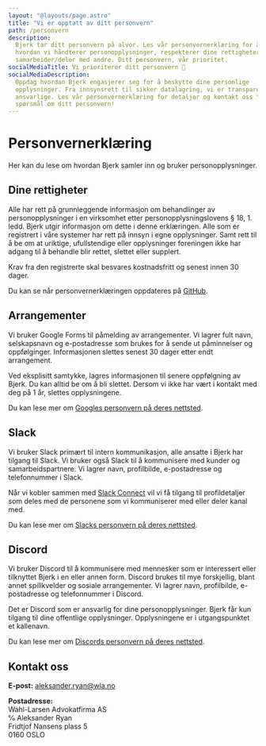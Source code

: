 ```yaml
---
layout: "@layouts/page.astro"
title: "Vi er opptatt av ditt personvern"
path: /personvern
description:
  Bjerk tar ditt personvern på alvor. Les vår personvernerklæring for å forstå
  hvordan vi håndterer personopplysninger, respekterer dine rettigheter og
  samarbeider/deler med andre. Ditt personvern, vår prioritet.
socialMediaTitle: Vi prioriterer ditt personvern 🌳
socialMediaDescription:
  Oppdag hvordan Bjerk engasjerer seg for å beskytte dine personlige
  opplysninger. Fra innsynsrett til sikker datalagring, vi er transparente og
  ansvarlige. Les vår personvernerklæring for detaljer og kontakt oss for
  spørsmål om ditt personvern!
---
```


# Personvern­erklæring

Her kan du lese om hvordan Bjerk samler inn og bruker personopplysninger.

## Dine rettigheter

Alle har rett på grunnleggende informasjon om behandlinger av personopplysninger
i en virksomhet etter personopplysningslovens § 18, 1. ledd. Bjerk utgir
informasjon om dette i denne erklæringen. Alle som er registrert i våre systemer
har rett på innsyn i egne opplysninger. Samt rett til å be om at uriktige,
ufullstendige eller opplysninger foreningen ikke har adgang til å behandle blir
rettet, slettet eller supplert.

Krav fra den registrerte skal besvares kostnadsfritt og senest innen 30 dager.

Du kan se når personvernerklæringen oppdateres på [GitHub][github-privacy].

[github-privacy]: https://github.com/bjerkio/website/blob/main/src/pages/personvern/index.md

## Arrangementer

Vi bruker Google Forms til påmelding av arrangementer. Vi lagrer fult navn,
selskapsnavn og e-postadresse som brukes for å sende ut påminnelser og
oppfølginger. Informasjonen slettes senest 30 dager etter endt arrangement.

Ved eksplisitt samtykke, lagres informasjonen til senere oppfølgning av Bjerk.
Du kan alltid be om å bli slettet. Dersom vi ikke har vært i kontakt med deg på
1 år, slettes opplysningene.

Du kan lese mer om [Googles personvern på deres nettsted][google-terms].

[google-terms]: https://policies.google.com/

## Slack

Vi bruker Slack primært til intern kommunikasjon, alle ansatte i Bjerk har
tilgang til Slack. Vi bruker også Slack til å kommunisere med kunder og
samarbeidspartnere. Vi lagrer navn, profilbilde, e-postadresse og telefonnummer
i Slack.

Når vi kobler sammen med [Slack Connect][slack-connect] vil vi få tilgang til
profildetaljer som deles med de personene som vi kommuniserer med eller deler
kanal med.

Du kan lese mer om [Slacks personvern på deres nettsted][slack-terms].

[slack-connect]: https://slack.com/connect
[slack-terms]: https://slack.com/trust/privacy/privacy-policy

## Discord

Vi bruker Discord til å kommunisere med mennesker som er interessert eller
tilknyttet Bjerk i en eller annen form. Discord brukes til mye forskjellig,
blant annet spillkvelder og sosiale arrangementer. Vi lagrer navn, profilbilde,
e-postadresse og telefonnummer i Discord.

Det er Discord som er ansvarlig for dine personopplysninger. Bjerk får kun
tilgang til dine offentlige opplysninger. Opplysningene er i utgangspunktet et
kallenavn.

Du kan lese mer om [Discords personvern på deres nettsted][discord-terms].

[discord-terms]: https://discord.com/privacy

## Kontakt oss

**E-post:** [aleksander.ryan@wla.no](mailto:aleksander.ryan@wla.no)

**Postadresse:**  
Wahl-Larsen Advokatfirma AS  
℅ Aleksander Ryan  
Fridtjof Nansens plass 5  
0160 OSLO

